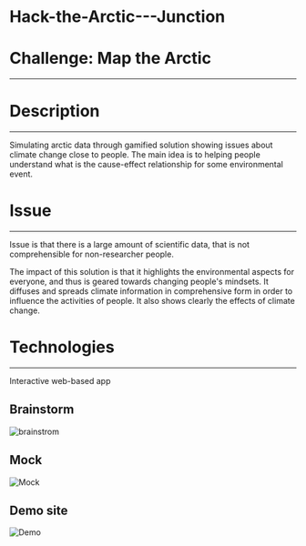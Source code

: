 # Hack-the-Arctic---Junction

# Challenge: Map the Arctic
------


# Description
------

Simulating arctic data through gamified solution showing issues about climate change close to people. The main idea is to helping people understand what is the cause-effect relationship for some environmental event.

# Issue
------

Issue is that there is a large amount of scientific data, that is not comprehensible for non-researcher people.

The impact of this solution is that it highlights the environmental aspects for everyone, and thus is geared towards changing people's mindsets. It diffuses and spreads climate information in comprehensive form in order to influence the activities of people. It also shows clearly the effects of climate change.

# Technologies
------

Interactive web-based app 

## Brainstorm
![brainstrom](/img/images/brainstorm.png)

## Mock
![Mock](/img/images/mock.png)

## Demo site
![Demo](/img/images/demo.png)